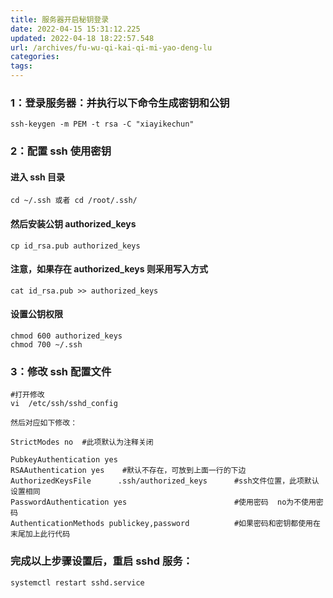 ```yaml
---
title: 服务器开启秘钥登录
date: 2022-04-15 15:31:12.225
updated: 2022-04-18 18:22:57.548
url: /archives/fu-wu-qi-kai-qi-mi-yao-deng-lu
categories: 
tags: 
---
```


### 1：登录服务器：并执行以下命令生成密钥和公钥
```
ssh-keygen -m PEM -t rsa -C "xiayikechun"
```
### 2：配置 ssh 使用密钥

#### 进入 ssh 目录
 ``` 
cd ~/.ssh 或者 cd /root/.ssh/
  ```
#### 然后安装公钥 authorized_keys
  ```
cp id_rsa.pub authorized_keys
 ``` 
#### 注意，如果存在 authorized_keys 则采用写入方式
 ``` 
cat id_rsa.pub >> authorized_keys
 ```
#### 设置公钥权限

```
chmod 600 authorized_keys
chmod 700 ~/.ssh
```

### 3：修改 ssh 配置文件
```
#打开修改
vi  /etc/ssh/sshd_config
 
然后对应如下修改：
 
StrictModes no  #此项默认为注释关闭
 
PubkeyAuthentication yes
RSAAuthentication yes    #默认不存在，可放到上面一行的下边
AuthorizedKeysFile      .ssh/authorized_keys      #ssh文件位置，此项默认设置相同
PasswordAuthentication yes                        #使用密码  no为不使用密码
AuthenticationMethods publickey,password          #如果密码和密钥都使用在末尾加上此行代码
```
### 完成以上步骤设置后，重启 sshd 服务：
```
systemctl restart sshd.service
```